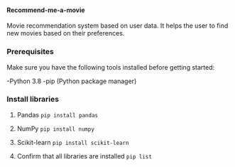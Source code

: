 #### Recommend-me-a-movie
Movie recommendation system based on user data. It helps the user to find new movies based on their preferences.

### Prerequisites
Make sure you have the following tools installed before getting started:

-Python 3.8
-pip (Python package manager)

### Install libraries 

1. Pandas
```pip install pandas```

2. NumPy
```pip install numpy```

3. Scikit-learn
```pip install scikit-learn```

4. Confirm that all libraries are installed
```pip list```
